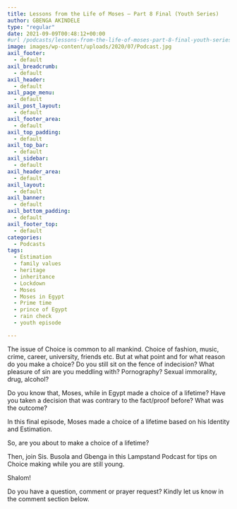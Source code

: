 ```yaml
---
title: Lessons from the Life of Moses – Part 8 Final (Youth Series)
author: GBENGA AKINDELE
type: "regular"
date: 2021-09-09T00:48:12+00:00
#url /podcasts/lessons-from-the-life-of-moses-part-8-final-youth-series/
image: images/wp-content/uploads/2020/07/Podcast.jpg
axil_footer:
  - default
axil_breadcrumb:
  - default
axil_header:
  - default
axil_page_menu:
  - default
axil_post_layout:
  - default
axil_footer_area:
  - default
axil_top_padding:
  - default
axil_top_bar:
  - default
axil_sidebar:
  - default
axil_header_area:
  - default
axil_layout:
  - default
axil_banner:
  - default
axil_bottom_padding:
  - default
axil_footer_top:
  - default
categories:
  - Podcasts
tags:
  - Estimation
  - family values
  - heritage
  - inheritance
  - Lockdown
  - Moses
  - Moses in Egypt
  - Prime time
  - prince of Egypt
  - rain check
  - youth episode

---
```

The issue of Choice is common to all mankind. Choice of fashion, music, crime, career, university, friends etc. But at what point and for what reason do you make a choice? Do you still sit on the fence of indecision? What pleasure of sin are you meddling with? Pornography? Sexual immorality, drug, alcohol?

Do you know that, Moses, while in Egypt made a choice of a lifetime? Have you taken a decision that was contrary to the fact/proof before? What was the outcome?

In this final episode, Moses made a choice of a lifetime based on his Identity and Estimation.

So, are you about to make a choice of a lifetime? 

Then, join Sis. Busola and Gbenga in this Lampstand Podcast for tips on Choice making while you are still young.

Shalom!



Do you have a question, comment or prayer request? Kindly let us know in the comment section below.